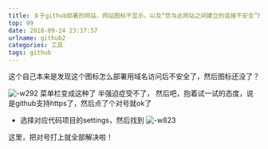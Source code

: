 ```yaml
---
title: 关于github部署的网站，网站图标不显示，以及“您与此网站之间建立的连接不安全”的解决方案
top: 99
date: 2018-09-24 23:17:57
urlname: github2
categories: 工具
tags: github
---
```

这个自己本来是发现这个图标怎么部署用域名访问后不安全了，然后图标还没了？

<!--more-->
![-w292](http://pfc4rvn6b.bkt.gdipper.com/15378021506021.jpg)
菜单栏变成这种了
半强迫症受不了，
然后吧，抱着试一试的态度，说是github支持https了，然后点了个对号就ok了
* 选择对应代码项目的settings，然后找到
![-w823](http://pfc4rvn6b.bkt.gdipper.com/15378022459051.jpg)

这里，把对号打上就全部解决啦！
